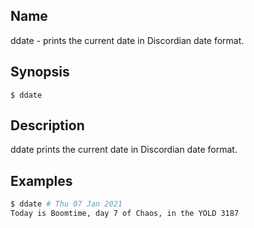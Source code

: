 ## Name

ddate - prints the current date in Discordian date format.

## Synopsis

```**sh
$ ddate
```

## Description

ddate prints the current date in Discordian date format.

## Examples

```sh
$ ddate # Thu 07 Jan 2021
Today is Boomtime, day 7 of Chaos, in the YOLD 3187
```
